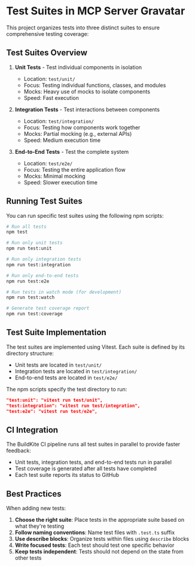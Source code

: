 # Test Suites in MCP Server Gravatar

This project organizes tests into three distinct suites to ensure comprehensive testing coverage:

## Test Suites Overview

1. **Unit Tests** - Test individual components in isolation

   - Location: `test/unit/`
   - Focus: Testing individual functions, classes, and modules
   - Mocks: Heavy use of mocks to isolate components
   - Speed: Fast execution

2. **Integration Tests** - Test interactions between components

   - Location: `test/integration/`
   - Focus: Testing how components work together
   - Mocks: Partial mocking (e.g., external APIs)
   - Speed: Medium execution time

3. **End-to-End Tests** - Test the complete system
   - Location: `test/e2e/`
   - Focus: Testing the entire application flow
   - Mocks: Minimal mocking
   - Speed: Slower execution time

## Running Test Suites

You can run specific test suites using the following npm scripts:

```bash
# Run all tests
npm test

# Run only unit tests
npm run test:unit

# Run only integration tests
npm run test:integration

# Run only end-to-end tests
npm run test:e2e

# Run tests in watch mode (for development)
npm run test:watch

# Generate test coverage report
npm run test:coverage
```

## Test Suite Implementation

The test suites are implemented using Vitest. Each suite is defined by its directory structure:

- Unit tests are located in `test/unit/`
- Integration tests are located in `test/integration/`
- End-to-end tests are located in `test/e2e/`

The npm scripts specify the test directory to run:

```json
"test:unit": "vitest run test/unit",
"test:integration": "vitest run test/integration",
"test:e2e": "vitest run test/e2e",
```

## CI Integration

The BuildKite CI pipeline runs all test suites in parallel to provide faster feedback:

- Unit tests, integration tests, and end-to-end tests run in parallel
- Test coverage is generated after all tests have completed
- Each test suite reports its status to GitHub

## Best Practices

When adding new tests:

1. **Choose the right suite**: Place tests in the appropriate suite based on what they're testing
2. **Follow naming conventions**: Name test files with `.test.ts` suffix
3. **Use describe blocks**: Organize tests within files using `describe` blocks
4. **Write focused tests**: Each test should test one specific behavior
5. **Keep tests independent**: Tests should not depend on the state from other tests
